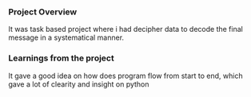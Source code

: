 ### Project Overview

 It was task based project where i had decipher data to decode the final message in a systematical manner.


### Learnings from the project

 It gave a good idea on how does program flow from start to end, which gave a lot of clearity and insight on python


